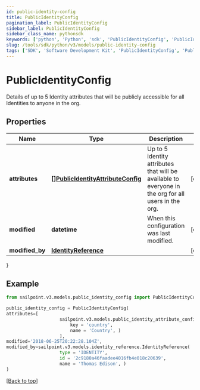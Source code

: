 ```yaml
---
id: public-identity-config
title: PublicIdentityConfig
pagination_label: PublicIdentityConfig
sidebar_label: PublicIdentityConfig
sidebar_class_name: pythonsdk
keywords: ['python', 'Python', 'sdk', 'PublicIdentityConfig', 'PublicIdentityConfig'] 
slug: /tools/sdk/python/v3/models/public-identity-config
tags: ['SDK', 'Software Development Kit', 'PublicIdentityConfig', 'PublicIdentityConfig']
---
```


# PublicIdentityConfig

Details of up to 5 Identity attributes that will be publicly accessible for all Identities to anyone in the org.

## Properties

Name | Type | Description | Notes
------------ | ------------- | ------------- | -------------
**attributes** | [**[]PublicIdentityAttributeConfig**](public-identity-attribute-config) | Up to 5 identity attributes that will be available to everyone in the org for all users in the org. | [optional] 
**modified** | **datetime** | When this configuration was last modified. | [optional] 
**modified_by** | [**IdentityReference**](identity-reference) |  | [optional] 
}

## Example

```python
from sailpoint.v3.models.public_identity_config import PublicIdentityConfig

public_identity_config = PublicIdentityConfig(
attributes=[
                    sailpoint.v3.models.public_identity_attribute_config.PublicIdentityAttributeConfig(
                        key = 'country', 
                        name = 'Country', )
                    ],
modified='2018-06-25T20:22:28.104Z',
modified_by=sailpoint.v3.models.identity_reference.IdentityReference(
                    type = 'IDENTITY', 
                    id = '2c9180a46faadee4016fb4e018c20639', 
                    name = 'Thomas Edison', )
)

```
[[Back to top]](#) 

